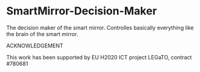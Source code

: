 # SmartMirror-Decision-Maker

The decision maker of the smart mirror.
Controlles basically everything like the brain of the smart mirror.



ACKNOWLEDGEMENT

This work has been supported by EU H2020 ICT project LEGaTO, contract #780681 
